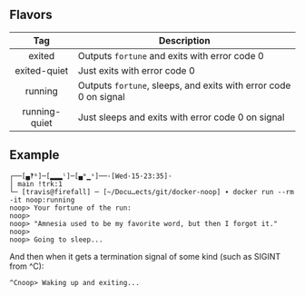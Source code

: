 ## Flavors
|    **Tag**    | **Description**                                                | 
|:-------------:|----------------------------------------------------------------|
|    exited     | Outputs `fortune` and exits with error code 0                    |
| exited-quiet  | Just exits with error code 0                                   |
|    running    | Outputs `fortune`, sleeps, and exits with error code 0 on signal |
| running-quiet | Just sleeps and exits with error code 0 on signal              |
## Example
```
┌──[▄‽ᵇ]─[▂▂▂ˡ]─[▄ᵐ▁ˢ]──·[Wed·15·23:35]·
│ main !trk:1 
└─ [travis@firefall] ─ [~/Docu…ects/git/docker-noop] ∙ docker run --rm -it noop:running
noop> Your fortune of the run:
noop> 
noop> "Amnesia used to be my favorite word, but then I forgot it."
noop> 
noop> Going to sleep...
```
And then when it gets a termination signal of some kind (such as SIGINT from ^C):
```
^Cnoop> Waking up and exiting...
```
